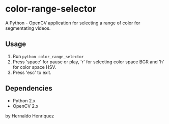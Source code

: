 color-range-selector
====================

A Python - OpenCV application for selecting a range of color for segmentating videos.

## Usage

1. Run ``python color_range_selector``
2. Press 'space' for pause or play, 'r' for selecting color space BGR and 'h' for color space HSV.
3. Press 'esc' to exit.

## Dependencies

* Python 2.x
* OpenCV 2.x

by Hernaldo Henriquez
